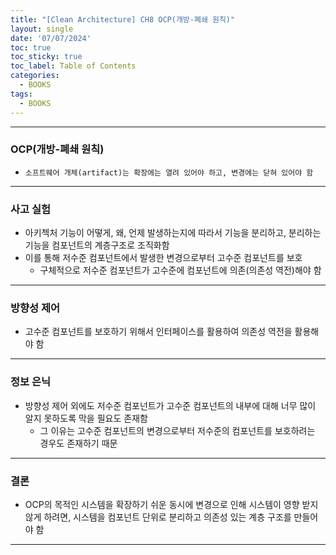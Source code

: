```yaml
---
title: "[Clean Architecture] CH8 OCP(개방-폐쇄 원칙)"
layout: single
date: '07/07/2024'
toc: true
toc_sticky: true
toc_label: Table of Contents
categories:
  - BOOKS
tags:
  - BOOKS
---
```


---

### OCP(개방-폐쇄 원칙)
* `소프트웨어 개체(artifact)는 확장에는 열려 있어야 하고, 변경에는 닫혀 있어야 함`

---

### 사고 실험
* 아키첵처 기능이 어떻게, 왜, 언제 발생하는지에 따라서 기능을 분리하고, 분리하는 기능을 컴포넌트의 계층구조로 조직화함
* 이를 통해 저수준 컴포넌트에서 발생한 변경으로부터 고수준 컴포넌트를 보호
    * 구체적으로 저수준 컴포넌트가 고수준에 컴포넌트에 의존(의존성 역전)해야 함

---

### 방향성 제어
* 고수준 컴포넌트를 보호하기 위해서 인터페이스를 활용하여 의존성 역전을 활용해야 함

---

### 정보 은닉
* 방향성 제어 외에도 저수준 컴포넌트가 고수준 컴포넌트의 내부에 대해 너무 많이 알지 못하도록 막을 필요도 존재함
  * 그 이유는 고수준 컴포넌트의 변경으로부터 저수준의 컴포넌트를 보호하려는 경우도 존재하기 때문

---

### 결론
* OCP의 목적인 시스템을 확장하기 쉬운 동시에 변경으로 인해 시스템이 영향 받지 않게 하려면, 시스템을 컴포넌트 단위로 분리하고 의존성 있는 계층 구조를 만들어야 함

---